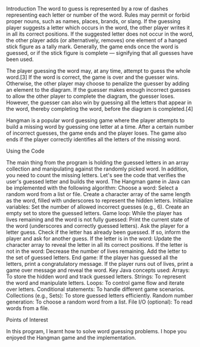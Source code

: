 Introduction
The word to guess is represented by a row of dashes representing each letter or number of the word. Rules may permit or forbid proper nouns, such as names, places, brands, or slang. If the guessing player suggests a letter which occurs in the word, the other player writes it in all its correct positions. If the suggested letter does not occur in the word, the other player adds (or alternatively, removes) one element of a hanged stick figure as a tally mark. Generally, the game ends once the word is guessed, or if the stick figure is complete — signifying that all guesses have been used.

The player guessing the word may, at any time, attempt to guess the whole word.[3] If the word is correct, the game is over and the guesser wins. Otherwise, the other player may choose to penalize the guesser by adding an element to the diagram. If the guesser makes enough incorrect guesses to allow the other player to complete the diagram, the guesser loses. However, the guesser can also win by guessing all the letters that appear in the word, thereby completing the word, before the diagram is completed.[4]


Hangman is a popular word guessing game where the player attempts to build a missing word by guessing one letter at a time. After a certain number of incorrect guesses, the game ends and the player loses. The game also ends if the player correctly identifies all the letters of the missing word.

Using the Code


The main thing from the program is holding the guessed letters in an array collection and manipulating against the randomly picked word. In addition, you need to count the missing letters. Let's see the code that verifies the user's guessed letter and builds the word.
The Hangman game in Java can be implemented with the following algorithm:
Choose a word:
Select a random word from a list or file.
Create a character array of the same length as the word, filled with underscores to represent the hidden letters.
Initialize variables:
Set the number of allowed incorrect guesses (e.g., 6).
Create an empty set to store the guessed letters.
Game loop:
While the player has lives remaining and the word is not fully guessed:
Print the current state of the word (underscores and correctly guessed letters).
Ask the player for a letter guess.
Check if the letter has already been guessed. If so, inform the player and ask for another guess.
If the letter is in the word:
Update the character array to reveal the letter in all its correct positions.
If the letter is not in the word:
Decrease the number of lives remaining.
Add the letter to the set of guessed letters.
End game:
If the player has guessed all the letters, print a congratulatory message.
If the player runs out of lives, print a game over message and reveal the word.
Key Java concepts used:
Arrays: To store the hidden word and track guessed letters.
Strings: To represent the word and manipulate letters.
Loops: To control game flow and iterate over letters.
Conditional statements: To handle different game scenarios.
Collections (e.g., Sets): To store guessed letters efficiently.
Random number generation: To choose a random word from a list.
File I/O (optional): To read words from a file.

Points of Interest


In this program, I learnt how to solve word guessing problems. I hope you enjoyed the Hangman game and the implementation.

 
